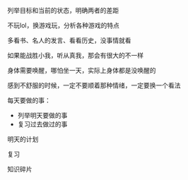 列举目标和当前的状态，明确两者的差距



不玩lol，换游戏玩，分析各种游戏的特点





多看书、名人的发言、看看历史，没事情就看





如果能战胜小我，听从真我，那会有很大的不一样





身体需要唤醒，哪怕坐一天，实际上身体都是没唤醒的





感到不舒服的时候，一定不要顺着那种情绪，一定要换一个看法





每天要做的事：

- 列举明天要做的事
- 复习过去做过的事



明天的计划

复习

知识碎片



